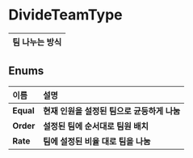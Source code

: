 # **DivideTeamType**

| **팀 나누는 방식** |
| :--- |
## **Enums**

| **이름**| **설명** |
| :--- | :--- |
| **Equal** | **현재 인원을 설정된 팀으로 균등하게 나눔** | 
| **Order** | **설정된 팀에 순서대로 팀원 배치** | 
| **Rate** | **팀에 설정된 비율 대로 팀을 나눔** | 
